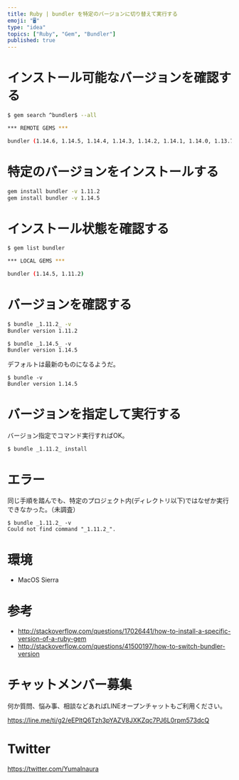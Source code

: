 ```yaml
---
title: Ruby | bundler を特定のバージョンに切り替えて実行する
emoji: "🖥"
type: "idea"
topics: ["Ruby", "Gem", "Bundler"]
published: true
---
```


# インストール可能なバージョンを確認する

```bash
$ gem search ^bundler$ --all

*** REMOTE GEMS ***

bundler (1.14.6, 1.14.5, 1.14.4, 1.14.3, 1.14.2, 1.14.1, 1.14.0, 1.13.7, 1.13.6, 1.13.5, 1.13.4, 1.13.3, 1.13.2, 1.13.1, 1.13.0, 1.12.6, 1.12.5, 1.12.4, 1.12.3, 1.12.2, 1.12.1, 1.12.0, 1.11.2, 1.11.1, 1.11.0, 1.10.6, 1.10.5, 1.10.4, 1.10.3, 1.10.2, 1.10.1, 1.10.0, 1.9.10, 1.9.9, 1.9.8, 1.9.7, 1.9.6, 1.9.5, 1.9.4, 1.9.3, 1.9.2, 1.9.1, 1.9.0, 1.8.9, 1.8.8, 1.8.7, 1.8.6, 1.8.5, 1.8.4, 1.8.3, 1.8.2, 1.8.1, 1.8.0, 1.7.15, 1.7.14, 1.7.13, 1.7.12, 1.7.11, 1.7.10, 1.7.9, 1.7.8, 1.7.7, 1.7.6, 1.7.5, 1.7.4, 1.7.3, 1.7.2, 1.7.1, 1.7.0, 1.6.9, 1.6.8, 1.6.7, 1.6.6, 1.6.5, 1.6.4, 1.6.3, 1.6.2, 1.6.1, 1.6.0, 1.5.3, 1.5.2, 1.5.1, 1.5.0, 1.3.6, 1.3.5, 1.3.4, 1.3.3, 1.3.2, 1.3.1, 1.3.0, 1.2.5, 1.2.4, 1.2.3, 1.2.2, 1.2.1, 1.2.0, 1.1.5, 1.1.4, 1.1.3, 1.1.2, 1.1.1, 1.1.0, 1.0.22, 1.0.21, 1.0.20, 1.0.18, 1.0.17, 1.0.15, 1.0.14, 1.0.13, 1.0.12, 1.0.11, 1.0.10, 1.0.9, 1.0.7, 1.0.5, 1.0.3, 1.0.2, 1.0.0, 0.9.26, 0.9.25, 0.9.24, 0.9.23, 0.9.22, 0.9.21, 0.9.20, 0.9.19, 0.9.18, 0.9.17, 0.9.16, 0.9.15, 0.9.14, 0.9.13, 0.9.12, 0.9.11, 0.9.10, 0.9.9, 0.9.8, 0.9.7, 0.9.6, 0.9.5, 0.9.4, 0.9.3, 0.9.2, 0.9.1, 0.9.0, 0.8.1, 0.8.0, 0.7.2, 0.7.1, 0.7.0, 0.6.0, 0.5.0, 0.4.1, 0.4.0, 0.3.1, 0.3.0)
```

# 特定のバージョンをインストールする

```bash
gem install bundler -v 1.11.2
gem install bundler -v 1.14.5
```

# インストール状態を確認する

```bash
$ gem list bundler

*** LOCAL GEMS ***

bundler (1.14.5, 1.11.2)
```


# バージョンを確認する


```bash
$ bundle _1.11.2_ -v 
Bundler version 1.11.2
```

```
$ bundle _1.14.5_ -v 
Bundler version 1.14.5
```

デフォルトは最新のものになるようだ。

```
$ bundle -v
Bundler version 1.14.5
```


# バージョンを指定して実行する

バージョン指定でコマンド実行すればOK。

```bash
$ bundle _1.11.2_ install
```

# エラー

同じ手順を踏んでも、特定のプロジェクト内(ディレクトリ以下)ではなぜか実行できなかった。（未調査）

```
$ bundle _1.11.2_ -v
Could not find command "_1.11.2_".
```

# 環境

- MacOS Sierra

# 参考

- http://stackoverflow.com/questions/17026441/how-to-install-a-specific-version-of-a-ruby-gem
- http://stackoverflow.com/questions/41500197/how-to-switch-bundler-version








<!-- Update From Qiita API -->

# チャットメンバー募集


何か質問、悩み事、相談などあればLINEオープンチャットもご利用ください。

https://line.me/ti/g2/eEPltQ6Tzh3pYAZV8JXKZqc7PJ6L0rpm573dcQ





# Twitter


https://twitter.com/YumaInaura


<!-- Update From Qiita API -->


